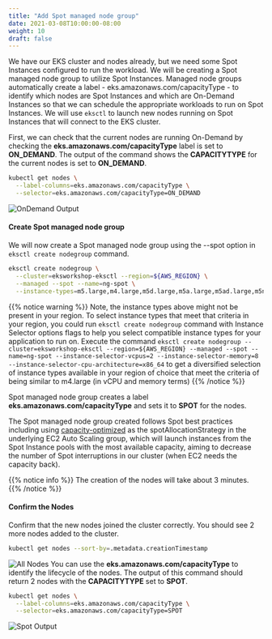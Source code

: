 ```yaml
---
title: "Add Spot managed node group"
date: 2021-03-08T10:00:00-08:00
weight: 10
draft: false
---
```

We have our EKS cluster and nodes already, but we need some Spot Instances configured to run the workload. We will be creating a Spot managed node group to utilize Spot Instances. Managed node groups automatically create a label - eks.amazonaws.com/capacityType - to identify which nodes are Spot Instances and which are On-Demand Instances so that we can schedule the appropriate workloads to run on Spot Instances. We will use `eksctl` to launch new nodes running on Spot Instances that will connect to the EKS cluster.

First, we can check that the current nodes are running On-Demand by checking the **eks.amazonaws.com/capacityType** label is set to **ON_DEMAND**. The output of the command shows the **CAPACITYTYPE** for the current nodes is set to **ON_DEMAND**.

```bash
kubectl get nodes \
  --label-columns=eks.amazonaws.com/capacityType \
  --selector=eks.amazonaws.com/capacityType=ON_DEMAND
```

![OnDemand Output](/images/spotworkers/spot_get_od.png)

#### Create Spot managed node group

We will now create a Spot managed node group using the --spot option in `eksctl create nodegroup` command.

```bash
eksctl create nodegroup \
  --cluster=eksworkshop-eksctl --region=${AWS_REGION} \
  --managed --spot --name=ng-spot \
  --instance-types=m5.large,m4.large,m5d.large,m5a.large,m5ad.large,m5n.large,m5dn.large
```

{{% notice warning %}}
Note, the instance types above might not be present in your region. To select instance types that meet that criteria in your region, you could run `eksctl create nodegroup` command with Instance Selector options flags to help you select compatible instance types for your application to run on. Execute the command `eksctl create nodegroup --cluster=eksworkshop-eksctl --region=${AWS_REGION} --managed --spot --name=ng-spot --instance-selector-vcpus=2 --instance-selector-memory=8 --instance-selector-cpu-architecture=x86_64` to get a diversified selection of instance types available in your region of choice that meet the criteria of being similar to m4.large (in vCPU and memory terms)
{{% /notice %}}

Spot managed node group creates a label **eks.amazonaws.com/capacityType** and sets it to **SPOT** for the nodes.

The Spot managed node group created follows Spot best practices including using [capacity-optimized](https://aws.amazon.com/blogs/compute/introducing-the-capacity-optimized-allocation-strategy-for-amazon-ec2-spot-instances/) as the spotAllocationStrategy in the underlying EC2 Auto Scaling group, which will launch instances from the Spot Instance pools with the most available capacity, aiming to decrease the number of Spot interruptions in our cluster (when EC2 needs the capacity back).

{{% notice info %}}
The creation of the nodes will take about 3 minutes.
{{% /notice %}}

#### Confirm the Nodes

Confirm that the new nodes joined the cluster correctly. You should see 2 more nodes added to the cluster.

```bash
kubectl get nodes --sort-by=.metadata.creationTimestamp
```

![All Nodes](/images/spotworkers/spot_get_nodes.png)
You can use the **eks.amazonaws.com/capacityType** to identify the lifecycle of the nodes. The output of this command should return 2 nodes with the **CAPACITYTYPE** set to **SPOT**.

```bash
kubectl get nodes \
  --label-columns=eks.amazonaws.com/capacityType \
  --selector=eks.amazonaws.com/capacityType=SPOT
```

![Spot Output](/images/spotworkers/spot_get_spot.png)


